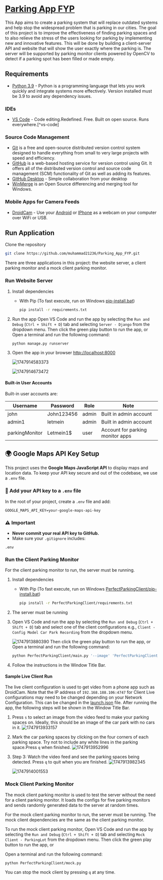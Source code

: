 # [Parking App FYP ](https://github.com/rhysquilter/perfect-parking-fyp/)

This App aims to create a parking system that will replace outdated systems and help stop the widespread problem that is parking in our cities. The goal of this project is to improve the effectiveness of finding parking spaces and to also relieve the stress of the users looking for parking by implementing new and innovative features. This will be done by building a client-server API and website that will show the user exactly where the parking is. The server will be supported by parking monitor clients powered by OpenCV to detect if a parking spot has been filled or made empty.

## Requirements

- [Python 3.9](https://www.python.org/downloads/) - Python is a programming language that lets you work quickly and integrate systems more effectively. Version installed must be 3.9 to avoid any dependency issues.

### IDEs

- [VS Code](https://code.visualstudio.com/) - Code editing.Redefined. Free. Built on open source. Runs everywhere.[^vs-code]

### Source Code Management

- [Git](https://git-scm.com/) is a free and open-source distributed version control system designed to handle everything from small to very large projects with speed and efficiency.
- [GitHub](https://www.github.com) is a web-based hosting service for version control using Git. It offers all of the distributed version control and source code management (SCM) functionality of Git as well as adding its features.
- [GitHub Desktop](https://desktop.github.com/) - Simple collaboration from your desktop
- [WinMerge](https://winmerge.org/) is an Open Source differencing and merging tool for Windows.

### Mobile Apps for Camera Feeds

- [DroidCam](https://www.dev47apps.com/) - Use your [Android](https://play.google.com/store/apps/details?id=com.dev47apps.droidcam) or [IPhone](https://apps.apple.com/ie/app/droidcam-webcam-obs-camera/id1510258102) as a webcam on your computer over WiFi or USB.

## Run Application

Clone the repository

```bash
git clone https://github.com/muhammad21236/Parking_App_FYP.git
```

There are three applications in this project: the website server, a client parking monitor and a mock client parking monitor.

### Run Website Server

1. Install dependencies

   - With Pip (To fast execute, run on Windows [pip-install.bat](./pip-install.bat))

     ```bash
     pip install -r requirements.txt
     ```
2. Run the app
   Open VS Code and run the app by selecting the `Run and Debug` (`Ctrl + Shift + D`) tab and selecting `Server - Django` from the dropdown menu. Then click the green play button to run the app, or
   Open a terminal and run the following command:

   ```bash
   python manage.py runserver
   ```
3. Open the app in your browser
   [http://localhost:8000
   ](http://localhost:8000)

   ![1747914583373](image/README/1747914583373.png)

   ![1747914673472](image/README/1747914673472.png)

#### Built-in User Accounts

Built-in user accounts are:

| Username       | Password   | Role  | Note                             |
| -------------- | ---------- | ----- | -------------------------------- |
| john           | John123456 | admin | Built in admin account           |
| admin1         | letmein    | admin | Built in admin account           |
| parkingMonitor | Letmein1$  | user  | Account for parking monitor apps |

## 🌍 Google Maps API Key Setup

This project uses the **Google Maps JavaScript API** to display maps and location data.
To keep your API key secure and out of the codebase, we use a `.env` file.

### 📄 Add your API key to a `.env` file

In the root of your project, create a `.env` file and add:

```env
GOOGLE_MAPS_API_KEY=your-google-maps-api-key
```

### ⚠️ Important

- **Never commit your real API key to GitHub.**
- Make sure your `.gitignore` includes:

```gitignore
.env
```

### Run the Client Parking Monitor

For the client parking monitor to run, the server must be running.

1. Install dependencies

   - With Pip (To fast execute, run on Windows [PerfectParkingClient/pip-install.bat](./PerfectParkingClient/pip-install.bat))

     ```bash
     pip install -r PerfectParkingClient/requirements.txt
     ```
2. The server must be running
3. Open VS Code and run the app by selecting the `Run and Debug` (`Ctrl + Shift + D`) tab and select one of the client configurations e.g.,  `Client - Config Model Car Park Recording` from the dropdown menu.

   ![1747913880390](image/README/1747913880390.png)
   Then click the green play button to run the app, or
   Open a terminal and run the following command:

   ```bash
   python PerfectParkingClient/main.py '--image' 'PerfectParkingClient/images/live-sample-3.png' '--data' 'PerfectParkingClient/data/coordinates-live-sample.yml' '--video' 'PerfectParkingClient/videos/live-sample-3.mp4' '--start-frame' '400'
   ```
4. Follow the instructions in the Window Title Bar.

#### Sample Live Client Run

The live client configuration is used to get video from a phone app such as DroidCam. Note that the IP address of `192.168.188.106:4747` for Client Live configurations may need to be changed depending on your Network Configuration. This can be changed in the [launch.json](.vscode/launch.json) file. After running the app, the following steps will be shown in the Window Title Bar.

1. Press `s` to select an image from the video feed to make your parking spaces on. Ideally, this should be an image of the car park with no cars in it.
   ![1747913933157](image/README/1747913933157.png)
2. Mark the car parking spaces by clicking on the four corners of each parking space. Try not to include any white lines in the parking space.Press `q` when finished.
   ![1747913952996](image/README/1747913952996.png)
3. Step 3: Watch the video feed and see the parking spaces being detected. Press `q` to quit when you are finished.
   ![1747913982345](image/README/1747913982345.png)

   ![1747914001553](image/README/1747914001553.png)

### Mock Client Parking Monitor

The mock client parking monitor is used to test the server without the need for a client parking monitor.  It loads the configs for five parking monitors and sends randomly generated data to the server at random times.

For the mock client parking monitor to run, the server must be running. The mock client dependencies are the same as the client parking monitor.

To run the mock client parking monitor, Open VS Code and run the app by selecting the `Run and Debug` (`Ctrl + Shift + D`) tab and selecting `Mock Client - ParkingLot` from the dropdown menu. Then click the green play button to run the app, or

Open a terminal and run the following command:

```bash
python PerfectParkingClient/mock.py
```

You can stop the mock client by pressing `q` at any time.
